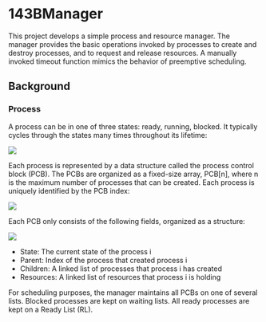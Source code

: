 # 143BManager
This project develops a simple process and resource manager. The manager provides the basic operations invoked by processes to create and destroy processes, and to request and release resources. A manually invoked timeout function mimics the behavior of preemptive scheduling. 

## Background
### Process
A process can be in one of three states: ready, running, blocked. It typically cycles through the states many times throughout its lifetime:

<img src="https://i.ibb.co/3MX25Vf/ch1img1v2.png" />
<br />

Each process is represented by a data structure called the process control block (PCB). The PCBs are organized as a fixed-size array, PCB[n], where n is the maximum number of processes that can be created. Each process is uniquely identified by the PCB index:

<img src="https://i.ibb.co/ZcrjMhr/ch1img2v2.png" />
<br />

Each PCB only consists of the following fields, organized as a structure:

<img src="https://i.ibb.co/wWmkNp7/ch1img3v2.png" />

* State: The current state of the process i
* Parent: Index of the process that created process i
* Children: A linked list of processes that process i has created
* Resources: A linked list of resources that process i is holding

For scheduling purposes, the manager maintains all PCBs on one of several lists. Blocked processes are kept on waiting lists. All ready processes are kept on a Ready List (RL).